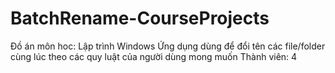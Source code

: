 # BatchRename-CourseProjects
Đồ án môn hoc: Lập trình Windows
Ứng dụng dùng để đổi tên các file/folder cùng lúc theo các quy luật của người dùng mong muốn
Thành viên: 4
